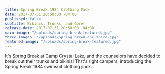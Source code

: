 ```yaml
---
title: Spring Break 1984 Clothing Pack
date: 2017-07-31 20:58:00 -04:00
published: false
subtitle: Bikinis, Trunks, and Gore!
release-date: 2017-07-31 20:58:00 -04:00
main-image: "/uploads/spring-break-featured.jpg"
three-images: "/uploads/spring-break-one-third.jpg"
featured-image: "/uploads/spring-break-featured.jpg"
---
```


It's Spring Break at Camp Crystal Lake, and the counselors have decided to break out their trunks and bikinis! That's right campers, introducing the Spring Break 1984 swimsuit clothing pack.       
